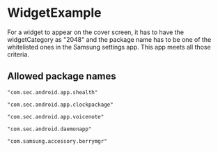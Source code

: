 # WidgetExample
For a widget to appear on the cover screen, it has to have the widgetCategory as "2048" and the package name has to be one of the whitelisted ones in the Samsung settings app.
This app meets all those criteria.

## Allowed package names
```
"com.sec.android.app.shealth"

"com.sec.android.app.clockpackage"

"com.sec.android.app.voicenote"

"com.sec.android.daemonapp"

"com.samsung.accessory.berrymgr"
```
